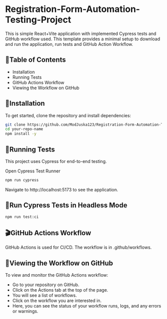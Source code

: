 # Registration-Form-Automation-Testing-Project

This is simple React+Vite application with implemented Cypress tests and GitHub workflow used. This template provides a minimal setup to download and run the application, run tests and GitHub Action Workflow. 

## 📑Table of Contents
- Installation
- Running Tests
- GitHub Actions Workflow
- Viewing the Workflow on GitHub

## 🚀Installation
To get started, clone the repository and install dependencies:

```bash
git clone https://github.com/ModJuska123/Registration-Form-Automation-Testing-Project
cd your-repo-name
npm install -y
```

## 🎉Running Tests
This project uses Cypress for end-to-end testing.

Open Cypress Test Runner

```bash
npm run cypress
```
Navigate to http://localhost:5173 to see the application.

## 🧪Run Cypress Tests in Headless Mode

```bash
npm run test:ci

```

## 🎬GitHub Actions Workflow

GitHub Actions is used for CI/CD. The workflow is in .github/workflows.

## 🎥Viewing the Workflow on GitHub
To view and monitor the GitHub Actions workflow:

- Go to your repository on GitHub.
- Click on the Actions tab at the top of the page.
- You will see a list of workflows. 
- Click on the workflow you are interested in.
- Here, you can see the status of your workflow runs, logs, and any errors or warnings.
